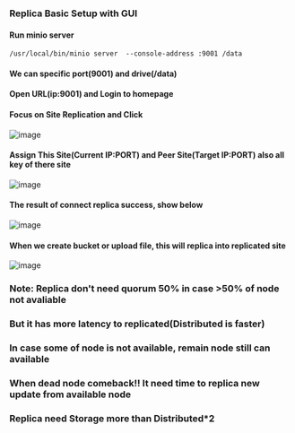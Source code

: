### Replica Basic Setup with GUI
#### Run minio server
```
/usr/local/bin/minio server  --console-address :9001 /data
```
#### We can specific port(9001) and drive(/data)

#### Open URL(ip:9001) and Login to homepage
#### Focus on Site Replication and Click
![image](https://github.com/dagonbo/minio-node-distributed-cluster/assets/51602389/2e7a1809-8902-4dac-86de-594b3d999389)

#### Assign This Site(Current IP:PORT) and Peer Site(Target IP:PORT) also all key of there site
![image](https://github.com/dagonbo/minio-node-distributed-cluster/assets/51602389/8fbed895-2eac-4936-9055-064f82cd08ed)

#### The result of connect replica success, show below
![image](https://github.com/dagonbo/minio-node-distributed-cluster/assets/51602389/f0b9990d-eb31-4fc9-bbd6-8be5305b7c60)

#### When we create bucket or upload file, this will replica into replicated site

![image](https://github.com/dagonbo/minio-node-distributed-cluster/assets/51602389/03ac888d-4971-4646-b6b8-087f92dbd714)

### Note: Replica don't need quorum 50% in case >50% of node not avaliable
### But it has more latency to replicated(Distributed is faster)
### In case some of node is not available, remain node still can available
### When dead node comeback!! It need time to replica new update from available node
### Replica need Storage more than Distributed*2
